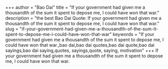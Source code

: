 +++
author = "Bao Dai"
title = "If your government had given me a thousandth of the sum it spent to depose me, I could have won that war."
description = "the best Bao Dai Quote: If your government had given me a thousandth of the sum it spent to depose me, I could have won that war."
slug = "if-your-government-had-given-me-a-thousandth-of-the-sum-it-spent-to-depose-me-i-could-have-won-that-war"
keywords = "If your government had given me a thousandth of the sum it spent to depose me, I could have won that war.,bao dai,bao dai quotes,bao dai quote,bao dai sayings,bao dai saying,quotes, sayings,quote, saying, motivation"
+++
If your government had given me a thousandth of the sum it spent to depose me, I could have won that war.
